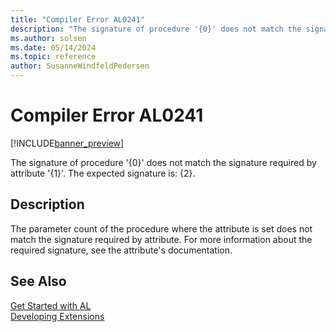 ```yaml
---
title: "Compiler Error AL0241"
description: "The signature of procedure '{0}' does not match the signature required by attribute '{1}'."
ms.author: solsen
ms.date: 05/14/2024
ms.topic: reference
author: SusanneWindfeldPedersen
---
```

[//]: # (START>DO_NOT_EDIT)
[//]: # (IMPORTANT:Do not edit any of the content between here and the END>DO_NOT_EDIT.)
[//]: # (Any modifications should be made in the .xml files in the ModernDev repo.)
# Compiler Error AL0241

[!INCLUDE[banner_preview](../includes/banner_preview.md)]

The signature of procedure '{0}' does not match the signature required by attribute '{1}'. The expected signature is: {2}.


## Description
The parameter count of the procedure where the attribute is set does not match the signature required by attribute. For more information about the required signature, see the attribute's documentation.  

[//]: # (IMPORTANT: END>DO_NOT_EDIT)
## See Also  
[Get Started with AL](../devenv-get-started.md)  
[Developing Extensions](../devenv-dev-overview.md)  